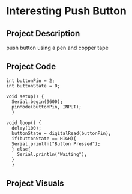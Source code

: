 # Interesting Push Button
## Project Description
push button using a pen and copper tape

## Project Code
```
int buttonPin = 2;
int buttonState = 0;

void setup() {
  Serial.begin(9600);
  pinMode(buttonPin, INPUT);
  }

void loop() {
  delay(100);
  buttonState = digitalRead(buttonPin);
  if(buttonState == HIGH){
  Serial.println("Button Pressed");
  } else{
    Serial.println("Waiting");
  }
  }
```
## Project Visuals
